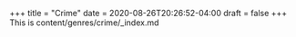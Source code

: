 +++
title = "Crime"
date = 2020-08-26T20:26:52-04:00
draft = false
+++
This is content/genres/crime/_index.md
